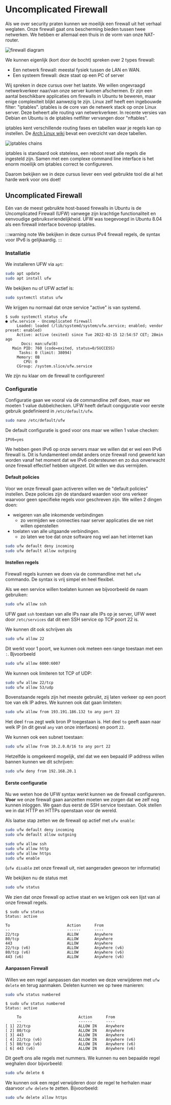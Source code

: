 # Uncomplicated Firewall

Als we over security praten kunnen we moeilijk een firewall uit het verhaal weglaten. Onze firewall gaat ons bescherming bieden tussen twee netwerken. We hebben er allemaal een thuis in de vorm van onze NAT-router.

![firewall diagram](./firewall.png)

We kunnen eigenlijk (kort door de bocht) spreken over 2 types firewall:

- Een netwerk firewall: meestal fysiek tussen de LAN en WAN.
- Een systeem firewall: deze staat op een PC of server

Wij spreken in deze cursus over het laatste. We willen ongevraagd netwerkverkeer naar/van onze server kunnen afschermen.
Er zijn een aantal beschikbare applicaties om firewalls in Ubuntu te beweren, maar enige complexiteit blijkt aanwezig te zijn.
Linux zelf heeft een ingebouwde filter: "iptables". iptables is de core van de netwerk stack op onze Linux server. Deze beheert alle routing van netwerkverkeer. In recente versies van Debian en Ubuntu is de iptables netfilter vervangen door "nftables".

iptables kent verschillende routing fases en tabellen waar je regels kan op instellen. De [Arch Linux wiki](https://wiki.archlinux.org/title/iptables) bevat een overzicht van deze tabellen.

![iptables chains](./iptables.png)

iptables is standaard ook stateless, een reboot reset alle regels die ingesteld zijn.
Samen met een complexe command line interface is het enorm moeilijk om iptables correct te configureren.

Daarom bekijken we in deze cursus liever een veel gebruikte tool die al het harde werk voor ons doet!

## Uncomplicated Firewall

Eén van de meest gebruikte host-based firewalls in Ubuntu is de Uncomplicated Firewall (UFW) vanwege zijn krachtige functionaliteit en eenvoudige gebruiksvriendelijkheid. UFW was toegevoegd in Ubuntu 8.04 als een firewall interface bovenop iptables.

:::warning note
We bekijken in deze cursus IPv4 firewall regels, de syntax voor IPv6 is gelijkaardig.
:::

### Installatie

We installeren UFW via `apt`:

```bash
sudo apt update
sudo apt install ufw
```

We bekijken nu of UFW actief is:

```bash
sudo systemctl status ufw
```

We krijgen nu normaal dat onze service "active" is van systemd.

```
$ sudo systemctl status ufw
● ufw.service - Uncomplicated firewall
     Loaded: loaded (/lib/systemd/system/ufw.service; enabled; vendor preset: enabled)
     Active: active (exited) since Tue 2022-02-15 12:54:57 CET; 28min ago
       Docs: man:ufw(8)
   Main PID: 760 (code=exited, status=0/SUCCESS)
      Tasks: 0 (limit: 38094)
     Memory: 0B
        CPU: 0
     CGroup: /system.slice/ufw.service
```

We zijn nu klaar om de firewall te configureren!

### Configuratie

Configuratie gaan we vooral via de commandline zelf doen, maar we moeten 1 value dubbelchecken.
UFW heeft default congiguratie voor eerste gebruik gedefinieerd in `/etc/default/ufw`.

```bash
sudo nano /etc/default/ufw
```

De default configuratie is goed voor ons maar we willen 1 value checken:

```
IPV6=yes
```

We hebben geen IPv6 op onze servers maar we willen dat er wel een IPv6 firewall is. Dit is fundamenteel omdat anders onze firewall rond gewerkt kan worden vanaf het moment dat we IPv6 ondersteunen en zo dus onverwacht onze firewall effectief hebben uitgezet. Dit willen we dus vermijden.

#### Default policies

Voor we onze firewall gaan activeren willen we de "default policies" instellen. Deze policies zijn de standaard waarden voor ons verkeer waarvoor geen specifieke regels voor geschreven zijn.
We willen 2 dingen doen:

- weigeren van alle inkomende verbindingen
  - zo vermijden we connecties naar server applicaties die we niet willen openstellen
- toelaten van alle uitgaande verbindingen.
  - zo laten we toe dat onze software nog wel aan het internet kan

```bash
sudo ufw default deny incoming
sudo ufw default allow outgoing
```

#### Instellen regels

Firewall regels kunnen we doen via de commandline met het `ufw` commando. De syntax is vrij simpel en heel flexibel.

Als we een service willen toelaten kunnen we bijvoorbeeld de naam gebruiken:

```bash
sudo ufw allow ssh
```

UFW gaat `ssh` toestaan van alle IPs naar alle IPs op je server, UFW weet door `/etc/services` dat dit een SSH service op TCP poort 22 is.

We kunnen dit ook schrijven als

```bash
sudo ufw allow 22
```

Dit werkt voor 1 poort, we kunnen ook meteen een range toestaan met een `:`. Bjvoorbeeld

```bash
sudo ufw allow 6000:6007
```

We kunnen ook limiteren tot TCP of UDP:

```bash
sudo ufw allow 22/tcp
sudo ufw allow 53/udp
```

Bovenstaande regels zijn het meeste gebruikt, zij laten verkeer op een poort toe van elk IP adres.
We kunnen ook dat gaan limiteten:

```bash
sudo ufw allow from 193.191.186.132 to any port 22
```

Het deel `from` zegt welk bron IP toegestaan is. Het deel `to` geeft aaan naar welk IP (in dit geval `any` van onze interfaces) en poort `22`.

We kunnen ook een subnet toestaan:

```bash
sudo ufw allow from 10.2.0.0/16 to any port 22
```

Hetzelfde is omgekeerd mogelijk, stel dat we een bepaald IP address willen bannen kunnen we dit schrijven:

```bash
sudo ufw deny from 192.168.20.1
```

#### Eerste configuratie

Nu we weten hoe de UFW syntax werkt kunnen we de firewall configureren.
**Voor** we onze firewall gaan aanzetten moeten we zorgen dat we zelf nog kunnen inloggen. We gaan dus eerst de SSH service toestaan.
Ook stellen we in dat HTTP en HTTPs openstaan voor de wereld.

Als laatse stap zetten we de firewall op actief met `ufw enable`:

```bash
sudo ufw default deny incoming
sudo ufw default allow outgoing

sudo ufw allow ssh
sudo ufw allow http
sudo ufw allow https
sudo ufw enable
```

(`ufw disable` zet onze firewall uit, niet aangeraden gewoon ter informatie)

We bekijken nu de status met

```bash
sudo ufw status
```

We zien dat onze firewall op active staat en we krijgen ook een lijst van al onze firewall regels.

```
$ sudo ufw status
Status: active

To                         Action      From
--                         ------      ----
22/tcp                     ALLOW       Anywhere
80/tcp                     ALLOW       Anywhere
443                        ALLOW       Anywhere
22/tcp (v6)                ALLOW       Anywhere (v6)
80/tcp (v6)                ALLOW       Anywhere (v6)
443 (v6)                   ALLOW       Anywhere (v6)
```

#### Aanpassen Firewall

Willen we een regel aanpassen dan moeten we deze verwijderen met `ufw delete` en terug aanmaken.
Deleten kunnen we op twee manieren:

```bash
sudo ufw status numbered
```

```
$ sudo ufw status numbered
Status: active

     To                         Action      From
     --                         ------      ----
[ 1] 22/tcp                     ALLOW IN    Anywhere
[ 2] 80/tcp                     ALLOW IN    Anywhere
[ 3] 443                        ALLOW IN    Anywhere
[ 4] 22/tcp (v6)                ALLOW IN    Anywhere (v6)
[ 5] 80/tcp (v6)                ALLOW IN    Anywhere (v6)
[ 6] 443 (v6)                   ALLOW IN    Anywhere (v6)
```

Dit geeft ons alle regels met nummers. We kunnen nu een bepaalde regel weghalen door bijvorbeeld:

```bash
sudo ufw delete 6
```

We kunnen ook een regel verwijderen door de regel te herhalen maar daarvoor `ufw delete` te zetten.
Bijvoorbeeld:

```bash
sudo ufw delete allow https
```

